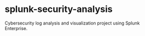 # splunk-security-analysis
Cybersecurity log analysis and visualization project using Splunk Enterprise.
